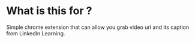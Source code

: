 # What is this for ?
Simple chrome extension that can allow you grab video url and its caption from LinkedIn Learning.


       

